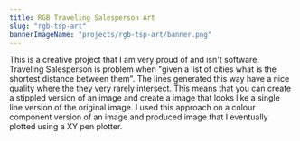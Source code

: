 ```yaml
---
title: RGB Traveling Salesperson Art
slug: "rgb-tsp-art"
bannerImageName: "projects/rgb-tsp-art/banner.png"
---
```


This is a creative project that I am very proud of and isn't software.
Traveling Salesperson is problem when "given a list of cities what is the
shortest distance between them". The lines generated this way have a nice
quality where the they very rarely intersect. This means that you can create a
stippled version of an image and create a image that looks like a single line
version of the original image. I used this approach on a colour component
version of an image and produced image that I eventually plotted using a XY pen
plotter.

<!-- end -->
